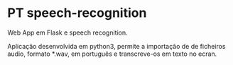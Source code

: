 # PT speech-recognition
Web App em Flask e speech recognition.

Aplicação desenvolvida em python3, permite a importação de de ficheiros audio, formato *.wav, em português e transcreve-os em texto no ecran.

